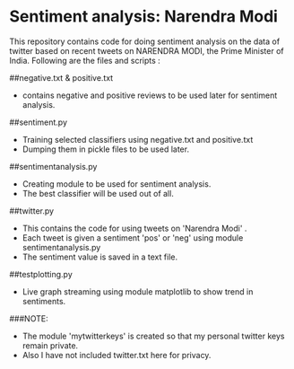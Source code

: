 # Sentiment analysis: Narendra Modi

This repository contains code for doing sentiment analysis on the data of twitter based on recent tweets on NARENDRA MODI, the Prime Minister of India.
Following are the files and scripts :

##negative.txt & positive.txt
- contains negative and positive reviews to be used later for sentiment analysis.

##sentiment.py
- Training selected classifiers using negative.txt and positive.txt
- Dumping them in pickle files to be used later.

##sentimentanalysis.py
- Creating module to be used for sentiment analysis.
- The best classifier will be used out of all.

##twitter.py
- This contains the code for using tweets on 'Narendra Modi' .
- Each tweet is given a sentiment 'pos' or 'neg' using module sentimentanalysis.py
- The sentiment value is saved in a text file.

##testplotting.py
- Live graph streaming using module matplotlib to show trend in sentiments.

###NOTE:
- The module 'mytwitterkeys' is created so that my personal twitter keys remain private.
- Also I have not included twitter.txt here for privacy.
